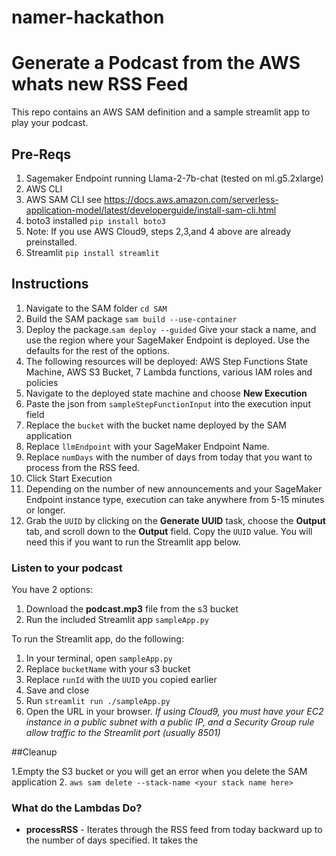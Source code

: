 # namer-hackathon
# Generate a Podcast from the AWS whats new RSS Feed

This repo contains an AWS SAM definition and a sample streamlit app to play your podcast.

## Pre-Reqs
1. Sagemaker Endpoint running Llama-2-7b-chat (tested on ml.g5.2xlarge)
2. AWS CLI
3. AWS SAM CLI   see https://docs.aws.amazon.com/serverless-application-model/latest/developerguide/install-sam-cli.html
4. boto3 installed `pip install boto3`
5. Note: If you use AWS Cloud9, steps 2,3,and 4 above are already preinstalled.
6. Streamlit `pip install streamlit`

## Instructions

1. Navigate to the SAM folder `cd SAM`
2. Build the SAM package `sam build --use-container`
3. Deploy the package.`sam deploy --guided`  Give your stack a name, and use the region where your SageMaker Endpoint is deployed.  Use the defaults for the rest of the options.
4. The following resources will be deployed: AWS Step Functions State Machine, AWS S3 Bucket, 7 Lambda functions, various IAM roles and policies
5. Navigate to the deployed state machine and choose **New Execution**
6. Paste the json from `sampleStepFunctionInput` into the execution input field
7. Replace the `bucket` with the bucket name deployed by the SAM application
8. Replace `llmEndpoint` with your SageMaker Endpoint Name.
9. Replace `numDays` with the number of days from today that you want to process from the RSS feed.
9. Click Start Execution
10. Depending on the number of new announcements and your SageMaker Endpoint instance type, execution can take anywhere from 5-15 minutes or longer.
11. Grab the `UUID` by clicking on the **Generate UUID** task, choose the **Output** tab, and scroll down to the **Output** field.  Copy the `UUID` value.  You will need this if you want to run the Streamlit app below.

### Listen to your podcast
You have 2 options:
1. Download the **podcast.mp3** file from the s3 bucket
2. Run the included Streamlit app `sampleApp.py`

To run the Streamlit app, do the following:
1. In your terminal, open `sampleApp.py`
2. Replace `bucketName` with your s3 bucket
3. Replace `runId` with the `UUID` you copied earlier
4. Save and close
5. Run `streamlit run ./sampleApp.py`
6. Open the URL in your browser.  *If using Cloud9, you must have your EC2 instance in a public subnet with a public IP, and a Security Group rule allow traffic to the Streamlit port (usually 8501)*


##Cleanup

1.Empty the S3 bucket or you will get an error when you delete the SAM application
2. `aws sam delete --stack-name <your stack name here>`



### What do the Lambdas Do?

* **processRSS** - Iterates through the RSS feed from today backward up to the number of days specified.  It takes the 